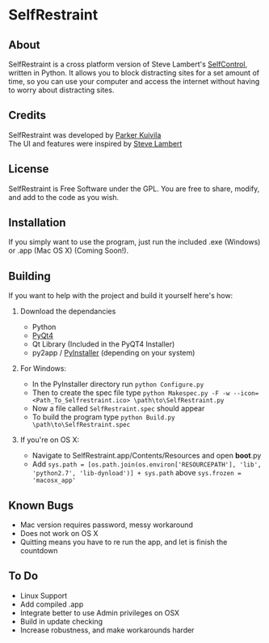 SelfRestraint
=============

About
-----
SelfRestraint is a cross platform version of Steve Lambert's [SelfControl](http://github.com/slambert/selfcontrol), written in Python. It allows you to block distracting sites for a set amount of time, so you can use your computer and access the internet without having to worry about distracting sites. 

Credits
-------
SelfRestraint was developed by [Parker Kuivila](http://parker.kuivi.la)  
The UI and features were inspired by [Steve Lambert](http://visitsteve.com/)

License
-------
SelfRestraint is Free Software under the GPL. You are free to share, modify, and add to the code as you wish.

Installation
------------
If you simply want to use the program, just run the included .exe (Windows) or .app (Mac OS X) (Coming Soon!).


Building
--------
If you want to help with the project and build it yourself here's how:  
  
1. Download the dependancies  
	* Python
    * [PyQt4](http://www.riverbankcomputing.co.uk/software/pyqt/download)  
    * Qt Library (Included in the PyQT4 Installer)
    * py2app / [PyInstaller](http://www.pyinstaller.org) (depending on your system)
2. For Windows:  
	* In the PyInstaller directory run `python Configure.py`  
	* Then to create the spec file type `python Makespec.py -F -w --icon=<Path_To_Selfrestraint.ico> \path\to\SelfRestraint.py`  
	* Now a file called `SelfRestraint.spec` should appear  
	* To build the program type `python Build.py \path\to\SelfRestraint.spec`  
	
3. If you're on OS X:  
    
    * Navigate to SelfRestraint.app/Contents/Resources and open __boot__.py
    * Add `sys.path = [os.path.join(os.environ['RESOURCEPATH'], 'lib', 'python2.7', 'lib-dynload')] + sys.path` above `sys.frozen = 'macosx_app'`


Known Bugs 
----------
* Mac version requires password, messy workaround
* Does not work on OS X
* Quitting means you have to re run the app, and let is finish the countdown

To Do
-----
* Linux Support
* Add compiled .app 
* Integrate better to use Admin privileges on OSX
* Build in update checking
* Increase robustness, and make workarounds harder